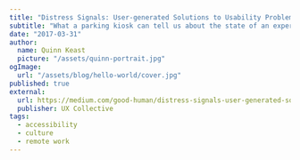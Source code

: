 ```yaml
---
title: "Distress Signals: User-generated Solutions to Usability Problems"
subtitle: "What a parking kiosk can tell us about the state of an experience"
date: "2017-03-31"
author:
  name: Quinn Keast
  picture: "/assets/quinn-portrait.jpg"
ogImage:
  url: "/assets/blog/hello-world/cover.jpg"
published: true
external:
  url: https://medium.com/good-human/distress-signals-user-generated-solutions-to-usability-problems-5d6d3bed223a
  publisher: UX Collective
tags:
  - accessibility
  - culture
  - remote work
---
```

